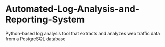 # Automated-Log-Analysis-and-Reporting-System
Python-based log analysis tool that extracts and analyzes web traffic data from a PostgreSQL database
